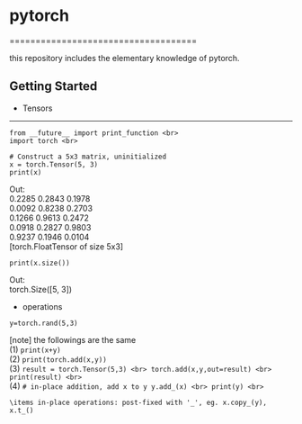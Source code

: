 # pytorch
====================================

this repository includes the elementary knowledge of pytorch.

## Getting Started
* Tensors
------------------------------------

```
from __future__ import print_function <br>
import torch <br>

# Construct a 5x3 matrix, uninitialized
x = torch.Tensor(5, 3)  
print(x)
```
Out: <br>
0.2285  0.2843  0.1978 <br>
0.0092  0.8238  0.2703 <br>
0.1266  0.9613  0.2472 <br>
0.0918  0.2827  0.9803 <br>
0.9237  0.1946  0.0104 <br>
[torch.FloatTensor of size 5x3]

```
print(x.size())
```
Out: <br>
torch.Size([5, 3]) 

* operations

```
y=torch.rand(5,3)
```

[note] the followings are the same <br>
(1) ```print(x+y)``` <br>
(2) ```print(torch.add(x,y))``` <br>
(3) ```
    result = torch.Tensor(5,3) <br>
    torch.add(x,y,out=result) <br>
    print(result) <br>
    ``` 
<br>
(4) ```
    # in-place addition, add x to y
    y.add_(x) <br>
    print(y) <br>
    ```
    
    \items in-place operations: post-fixed with '_', eg. x.copy_(y), x.t_()
    

#
